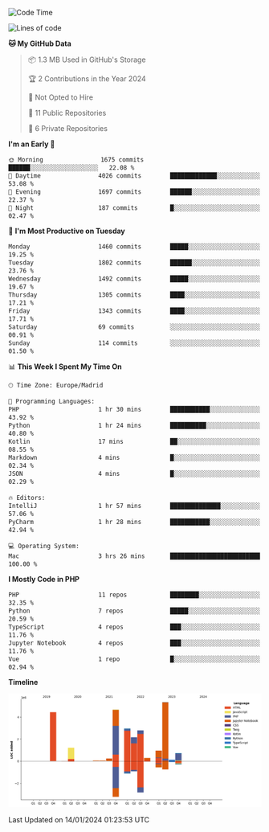 <!--START_SECTION:waka-->
![Code Time](http://img.shields.io/badge/Code%20Time-8%20hrs%201%20min-blue)

![Lines of code](https://img.shields.io/badge/From%20Hello%20World%20I%27ve%20Written-26.0%20million%20lines%20of%20code-blue)

**🐱 My GitHub Data** 

> 📦 1.3 MB Used in GitHub's Storage 
 > 
> 🏆 2 Contributions in the Year 2024
 > 
> 🚫 Not Opted to Hire
 > 
> 📜 11 Public Repositories 
 > 
> 🔑 6 Private Repositories 
 > 
**I'm an Early 🐤** 

```text
🌞 Morning                1675 commits        ██████░░░░░░░░░░░░░░░░░░░   22.08 % 
🌆 Daytime                4026 commits        █████████████░░░░░░░░░░░░   53.08 % 
🌃 Evening                1697 commits        ██████░░░░░░░░░░░░░░░░░░░   22.37 % 
🌙 Night                  187 commits         █░░░░░░░░░░░░░░░░░░░░░░░░   02.47 % 
```
📅 **I'm Most Productive on Tuesday** 

```text
Monday                   1460 commits        █████░░░░░░░░░░░░░░░░░░░░   19.25 % 
Tuesday                  1802 commits        ██████░░░░░░░░░░░░░░░░░░░   23.76 % 
Wednesday                1492 commits        █████░░░░░░░░░░░░░░░░░░░░   19.67 % 
Thursday                 1305 commits        ████░░░░░░░░░░░░░░░░░░░░░   17.21 % 
Friday                   1343 commits        ████░░░░░░░░░░░░░░░░░░░░░   17.71 % 
Saturday                 69 commits          ░░░░░░░░░░░░░░░░░░░░░░░░░   00.91 % 
Sunday                   114 commits         ░░░░░░░░░░░░░░░░░░░░░░░░░   01.50 % 
```


📊 **This Week I Spent My Time On** 

```text
🕑︎ Time Zone: Europe/Madrid

💬 Programming Languages: 
PHP                      1 hr 30 mins        ███████████░░░░░░░░░░░░░░   43.92 % 
Python                   1 hr 24 mins        ██████████░░░░░░░░░░░░░░░   40.80 % 
Kotlin                   17 mins             ██░░░░░░░░░░░░░░░░░░░░░░░   08.55 % 
Markdown                 4 mins              █░░░░░░░░░░░░░░░░░░░░░░░░   02.34 % 
JSON                     4 mins              █░░░░░░░░░░░░░░░░░░░░░░░░   02.29 % 

🔥 Editors: 
IntelliJ                 1 hr 57 mins        ██████████████░░░░░░░░░░░   57.06 % 
PyCharm                  1 hr 28 mins        ███████████░░░░░░░░░░░░░░   42.94 % 

💻 Operating System: 
Mac                      3 hrs 26 mins       █████████████████████████   100.00 % 
```

**I Mostly Code in PHP** 

```text
PHP                      11 repos            ████████░░░░░░░░░░░░░░░░░   32.35 % 
Python                   7 repos             █████░░░░░░░░░░░░░░░░░░░░   20.59 % 
TypeScript               4 repos             ███░░░░░░░░░░░░░░░░░░░░░░   11.76 % 
Jupyter Notebook         4 repos             ███░░░░░░░░░░░░░░░░░░░░░░   11.76 % 
Vue                      1 repo              █░░░░░░░░░░░░░░░░░░░░░░░░   02.94 % 
```



**Timeline**

![Lines of Code chart](https://raw.githubusercontent.com/danisoronellas/danisoronellas/main/assets/bar_graph.png)


 Last Updated on 14/01/2024 01:23:53 UTC
<!--END_SECTION:waka-->
